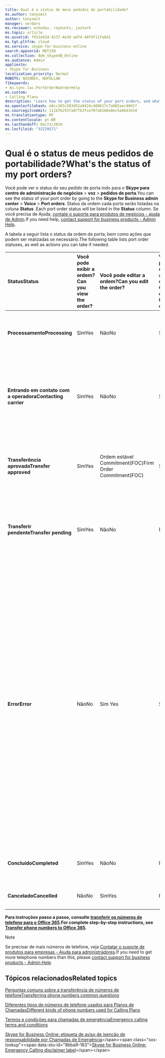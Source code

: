 ```yaml
---
title: Qual é o status de meus pedidos de portabilidade?
ms.author: tonysmit
author: tonysmit
manager: serdars
ms.reviewer: mikedav, roykuntz, jastark
ms.topic: article
ms.assetid: f651e82d-4237-4e3d-ad74-40fdf11fa8d1
ms.tgt.pltfrm: cloud
ms.service: skype-for-business-online
search.appverid: MET150
ms.collection: Adm_Skype4B_Online
ms.audience: Admin
appliesto:
- Skype for Business
localization_priority: Normal
ROBOTS: NOINDEX, NOFOLLOW
f1keywords:
- ms.lync.lac.PortOrderNoOrderHelp
ms.custom:
- Calling Plans
description: 'Learn how to get the status of your port orders, and what the different actions you can take on them. '
ms.openlocfilehash: e8cc303c503d52a9424c400617c7a982aec99d1f
ms.sourcegitcommit: 111bf6255fa877b3fce70fa8166e8ec5a6643434
ms.translationtype: MT
ms.contentlocale: pt-BR
ms.lasthandoff: 04/23/2019
ms.locfileid: "32229571"
---
```

# <a name="whats-the-status-of-my-port-orders"></a><span data-ttu-id="8bba9-103">Qual é o status de meus pedidos de portabilidade?</span><span class="sxs-lookup"><span data-stu-id="8bba9-103">What's the status of my port orders?</span></span>

<span data-ttu-id="8bba9-104">Você pode ver o status do seu pedido de porta indo para o **Skype para centro de administração de negócios** > **voz** > **pedidos de porta**.</span><span class="sxs-lookup"><span data-stu-id="8bba9-104">You can see the status of your port order by going to the **Skype for Business admin center** > **Voice** > **Port orders**.</span></span> <span data-ttu-id="8bba9-105">Status da ordem cada porta serão listadas na coluna **Status** .</span><span class="sxs-lookup"><span data-stu-id="8bba9-105">Each port order status will be listed in the **Status** column.</span></span> <span data-ttu-id="8bba9-106">Se você precisa de Ajuda, [contate o suporte para produtos de negócios - ajuda de Admin](https://docs.microsoft.com/office365/admin/contact-support-for-business-products).</span><span class="sxs-lookup"><span data-stu-id="8bba9-106">If you need help, [contact support for business products - Admin Help](https://docs.microsoft.com/office365/admin/contact-support-for-business-products).</span></span>

<span data-ttu-id="8bba9-107">A tabela a seguir lista o status da ordem de porta, bem como ações que podem ser realizadas se necessário.</span><span class="sxs-lookup"><span data-stu-id="8bba9-107">The following table lists port order statuses, as well as actions you can take if needed.</span></span>

|<span data-ttu-id="8bba9-108">**Status**</span><span class="sxs-lookup"><span data-stu-id="8bba9-108">**Status**</span></span>|<span data-ttu-id="8bba9-109">**Você pode exibir a ordem?**</span><span class="sxs-lookup"><span data-stu-id="8bba9-109">**Can you view the order?**</span></span>|<span data-ttu-id="8bba9-110">**Você pode editar a ordem?**</span><span class="sxs-lookup"><span data-stu-id="8bba9-110">**Can you edit the order?**</span></span>|<span data-ttu-id="8bba9-111">**Você pode cancelar a ordem?**</span><span class="sxs-lookup"><span data-stu-id="8bba9-111">**Can you cancel the order?**</span></span>|<span data-ttu-id="8bba9-112">**Você pode excluir a ordem?**</span><span class="sxs-lookup"><span data-stu-id="8bba9-112">**Can you delete the order?**</span></span>|<span data-ttu-id="8bba9-113">**Descrição**</span><span class="sxs-lookup"><span data-stu-id="8bba9-113">**Description**</span></span>|
|:-----|:-----|:-----|:-----|:-----|:-----|
|<span data-ttu-id="8bba9-114">**Processamento**</span><span class="sxs-lookup"><span data-stu-id="8bba9-114">**Processing**</span></span> <br/> |<span data-ttu-id="8bba9-115">Sim</span><span class="sxs-lookup"><span data-stu-id="8bba9-115">Yes</span></span>  <br/> |<span data-ttu-id="8bba9-116">Não</span><span class="sxs-lookup"><span data-stu-id="8bba9-116">No</span></span>  <br/> |<span data-ttu-id="8bba9-117">Sim</span><span class="sxs-lookup"><span data-stu-id="8bba9-117">Yes</span></span>  <br/> |<span data-ttu-id="8bba9-118">Não</span><span class="sxs-lookup"><span data-stu-id="8bba9-118">No</span></span>  <br/> |<span data-ttu-id="8bba9-119">O administrador tiver criado a ordem, e ele é foi recebido pela Microsoft.</span><span class="sxs-lookup"><span data-stu-id="8bba9-119">The admin has created the order, and it's been received by Microsoft.</span></span>  <br/> |
|<span data-ttu-id="8bba9-120">**Entrando em contato com a operadora**</span><span class="sxs-lookup"><span data-stu-id="8bba9-120">**Contacting carrier**</span></span> <br/> |<span data-ttu-id="8bba9-121">Sim</span><span class="sxs-lookup"><span data-stu-id="8bba9-121">Yes</span></span>  <br/> |<span data-ttu-id="8bba9-122">Não</span><span class="sxs-lookup"><span data-stu-id="8bba9-122">No</span></span>  <br/> |<span data-ttu-id="8bba9-123">Sim</span><span class="sxs-lookup"><span data-stu-id="8bba9-123">Yes</span></span>  <br/> |<span data-ttu-id="8bba9-124">Não</span><span class="sxs-lookup"><span data-stu-id="8bba9-124">No</span></span>  <br/> |<span data-ttu-id="8bba9-125">A ordem foi recebida e aprovada pela Microsoft e estamos trabalhando com a operadora perder para obtê-lo aprovado.</span><span class="sxs-lookup"><span data-stu-id="8bba9-125">The order has been received and approved by Microsoft, and we are working with the losing carrier to get it approved.</span></span>  <br/> |
|<span data-ttu-id="8bba9-126">**Transferência aprovada**</span><span class="sxs-lookup"><span data-stu-id="8bba9-126">**Transfer approved**</span></span> <br/> |<span data-ttu-id="8bba9-127">Sim</span><span class="sxs-lookup"><span data-stu-id="8bba9-127">Yes</span></span>  <br/> |<span data-ttu-id="8bba9-128">Ordem estável Commitment(FOC)</span><span class="sxs-lookup"><span data-stu-id="8bba9-128">Firm Order Commitment(FOC)</span></span>  <br/> |<span data-ttu-id="8bba9-129">Sim</span><span class="sxs-lookup"><span data-stu-id="8bba9-129">Yes</span></span>  <br/> |<span data-ttu-id="8bba9-130">Não</span><span class="sxs-lookup"><span data-stu-id="8bba9-130">No</span></span>  <br/> |<span data-ttu-id="8bba9-131">A ordem foi aceita pela operadora perder e a data FOC tiver sido definida.</span><span class="sxs-lookup"><span data-stu-id="8bba9-131">The order has been accepted by the losing carrier, and the FOC date has been set.</span></span>  <br/> |
|<span data-ttu-id="8bba9-132">**Transferir pendente**</span><span class="sxs-lookup"><span data-stu-id="8bba9-132">**Transfer pending**</span></span> <br/> |<span data-ttu-id="8bba9-133">Sim</span><span class="sxs-lookup"><span data-stu-id="8bba9-133">Yes</span></span>  <br/> |<span data-ttu-id="8bba9-134">Não</span><span class="sxs-lookup"><span data-stu-id="8bba9-134">No</span></span>  <br/> |<span data-ttu-id="8bba9-135">Não</span><span class="sxs-lookup"><span data-stu-id="8bba9-135">No</span></span>  <br/> |<span data-ttu-id="8bba9-136">Não</span><span class="sxs-lookup"><span data-stu-id="8bba9-136">No</span></span>  <br/> |<span data-ttu-id="8bba9-137">A transferência é menos de 24 horas ausente, portanto a ordem não possa ser editada ou cancelada.</span><span class="sxs-lookup"><span data-stu-id="8bba9-137">The transfer is less than 24 hours away, so the order can no longer be edited or cancelled.</span></span>  <br/> |
|<span data-ttu-id="8bba9-138">**Error**</span><span class="sxs-lookup"><span data-stu-id="8bba9-138">**Error**</span></span> <br/> |<span data-ttu-id="8bba9-139">Não</span><span class="sxs-lookup"><span data-stu-id="8bba9-139">No</span></span>  <br/> |<span data-ttu-id="8bba9-140">Sim </span><span class="sxs-lookup"><span data-stu-id="8bba9-140">Yes</span></span>  <br/> |<span data-ttu-id="8bba9-141">Sim</span><span class="sxs-lookup"><span data-stu-id="8bba9-141">Yes</span></span>  <br/> |<span data-ttu-id="8bba9-142">Sim (neste momento, você não pode excluir a ordem de porta se não houver um erro.</span><span class="sxs-lookup"><span data-stu-id="8bba9-142">Yes (at this time, you can't delete the port order if there is an error.</span></span> <span data-ttu-id="8bba9-143">A ordem de porta precisa ser recriada ou precisar [contate o suporte para produtos de negócios - ajuda de Admin](https://docs.microsoft.com/office365/admin/contact-support-for-business-products).</span><span class="sxs-lookup"><span data-stu-id="8bba9-143">The port order needs to be re-created, or you need to [Contact support for business products - Admin Help](https://docs.microsoft.com/office365/admin/contact-support-for-business-products).</span></span>  <br/> |<span data-ttu-id="8bba9-144">A operadora perder rejeitou a ordem.</span><span class="sxs-lookup"><span data-stu-id="8bba9-144">The losing carrier has rejected the order.</span></span>  <br/> |
|<span data-ttu-id="8bba9-145">**Concluído**</span><span class="sxs-lookup"><span data-stu-id="8bba9-145">**Completed**</span></span> <br/> |<span data-ttu-id="8bba9-146">Sim</span><span class="sxs-lookup"><span data-stu-id="8bba9-146">Yes</span></span>  <br/> |<span data-ttu-id="8bba9-147">Não</span><span class="sxs-lookup"><span data-stu-id="8bba9-147">No</span></span>  <br/> |<span data-ttu-id="8bba9-148">Não</span><span class="sxs-lookup"><span data-stu-id="8bba9-148">No</span></span>  <br/> |<span data-ttu-id="8bba9-149">Não</span><span class="sxs-lookup"><span data-stu-id="8bba9-149">No</span></span>  <br/> |<span data-ttu-id="8bba9-150">Os números foram transferidos com êxito.</span><span class="sxs-lookup"><span data-stu-id="8bba9-150">The numbers have been successfully transferred.</span></span>  <br/> |
|<span data-ttu-id="8bba9-151">**Cancelado**</span><span class="sxs-lookup"><span data-stu-id="8bba9-151">**Cancelled**</span></span> <br/> |<span data-ttu-id="8bba9-152">Não</span><span class="sxs-lookup"><span data-stu-id="8bba9-152">No</span></span>  <br/> |<span data-ttu-id="8bba9-153">Sim</span><span class="sxs-lookup"><span data-stu-id="8bba9-153">Yes</span></span>  <br/> |<span data-ttu-id="8bba9-154">Não</span><span class="sxs-lookup"><span data-stu-id="8bba9-154">No</span></span>  <br/> |<span data-ttu-id="8bba9-155">Não</span><span class="sxs-lookup"><span data-stu-id="8bba9-155">No</span></span>  <br/> |<span data-ttu-id="8bba9-156">O administrador cancelou a ordem.</span><span class="sxs-lookup"><span data-stu-id="8bba9-156">The admin has canceled the order.</span></span>  <br/> |
   
 <span data-ttu-id="8bba9-157">**Para instruções passo a passo, consulte [transferir os números de telefone para o Office 365](/microsoftteams/transfer-phone-numbers-to-office-365).**</span><span class="sxs-lookup"><span data-stu-id="8bba9-157">**For complete step-by-step instructions, see [Transfer phone numbers to Office 365](/microsoftteams/transfer-phone-numbers-to-office-365).**</span></span>
 
> [!NOTE]
> <span data-ttu-id="8bba9-158">Se precisar de mais números de telefone, veja [Contatar o suporte de produtos para empresas - Ajuda para administradores](https://docs.microsoft.com/office365/admin/contact-support-for-business-products).</span><span class="sxs-lookup"><span data-stu-id="8bba9-158">If you need to get more telephone numbers than this, please [contact support for business products - Admin Help](https://docs.microsoft.com/office365/admin/contact-support-for-business-products)</span></span>


## <a name="related-topics"></a><span data-ttu-id="8bba9-159">Tópicos relacionados</span><span class="sxs-lookup"><span data-stu-id="8bba9-159">Related topics</span></span>
[<span data-ttu-id="8bba9-160">Perguntas comuns sobre a transferência de números de telefone</span><span class="sxs-lookup"><span data-stu-id="8bba9-160">Transferring phone numbers common questions</span></span>](/microsoftteams/transferring-phone-numbers-common-questions)

[<span data-ttu-id="8bba9-161">Diferentes tipos de números de telefone usados para Planos de Chamadas</span><span class="sxs-lookup"><span data-stu-id="8bba9-161">Different kinds of phone numbers used for Calling Plans</span></span>](/microsoftteams/different-kinds-of-phone-numbers-used-for-calling-plans)

[<span data-ttu-id="8bba9-162">Termos e condições para chamadas de emergência</span><span class="sxs-lookup"><span data-stu-id="8bba9-162">Emergency calling terms and conditions</span></span>](/microsoftteams/emergency-calling-terms-and-conditions)

<span data-ttu-id="8bba9-163">[Skype for Business Online: etiqueta de aviso de isenção de responsabilidade por Chamadas de Emergência](https://github.com/MicrosoftDocs/OfficeDocs-SkypeForBusiness/blob/live/Teams/downloads/emergency-calling/emergency-calling-label-(en-us)-(v.1.0).zip?raw=true)</span><span class="sxs-lookup"><span data-stu-id="8bba9-163">[Skype for Business Online: Emergency Calling disclaimer label](https://github.com/MicrosoftDocs/OfficeDocs-SkypeForBusiness/blob/live/Teams/downloads/emergency-calling/emergency-calling-label-(en-us)-(v.1.0).zip?raw=true)</span></span>


